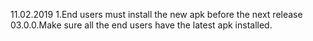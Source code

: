 11.02.2019
1.End users must install the new apk before the next release 03.0.0.Make sure all the end users have the latest apk installed.